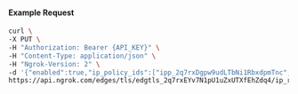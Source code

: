 <!-- Code generated for API Clients. DO NOT EDIT. -->

#### Example Request

```bash
curl \
-X PUT \
-H "Authorization: Bearer {API_KEY}" \
-H "Content-Type: application/json" \
-H "Ngrok-Version: 2" \
-d '{"enabled":true,"ip_policy_ids":["ipp_2q7rxDgpw9udLTbNi1RbxdpmTnc","ipp_2q7rxG54wFYZccsVQJQZIbhfjd4"]}' \
https://api.ngrok.com/edges/tls/edgtls_2q7rxEYv7N1pU1uZxUTXfEhZdq4/ip_restriction
```
